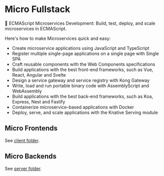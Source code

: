 # Micro Fullstack

:maple_leaf: ECMAScript Microservices Development: Build, test, deploy, and scale microservices in ECMAScript.

Here's how to make Microservices quick and easy:

- Create microservice applications using JavaScript and TypeScript
- Register multiple single-page applications on a single page with Single SPA
- Craft reusable components with the Web Components specifications
- Build applications with the best front-end frameworks, such as Vue, React, Angular and Svelte
- Design a service gateway and service registry with Kong Gateway
- Write, load and run portable binary code with AssemblyScript and WebAssembly
- Build applications with the best back-end frameworks, such as Koa, Express, Nest and Fastify
- Containerize microservice-based applications with Docker
- Deploy, serve, and scale applications with the Knative Serving module

## Micro Frontends

See [client folder](./client).

## Micro Backends

See [server folder](./server).
